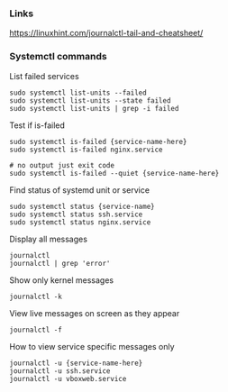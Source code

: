 ### Links
https://linuxhint.com/journalctl-tail-and-cheatsheet/

### Systemctl commands
List failed services
```
sudo systemctl list-units --failed
sudo systemctl list-units --state failed
sudo systemctl list-units | grep -i failed
```

Test if is-failed
```
sudo systemctl is-failed {service-name-here}
sudo systemctl is-failed nginx.service

# no output just exit code
sudo systemctl is-failed --quiet {service-name-here}
```

Find status of systemd unit or service
```
sudo systemctl status {service-name}
sudo systemctl status ssh.service
sudo systemctl status nginx.service
```

Display all messages
```
journalctl
journalctl | grep 'error'
```

Show only kernel messages
```
journalctl -k
```

View live messages on screen as they appear
```
journalctl -f
```

How to view service specific messages only
```
journalctl -u {service-name-here}
journalctl -u ssh.service
journalctl -u vboxweb.service
```
